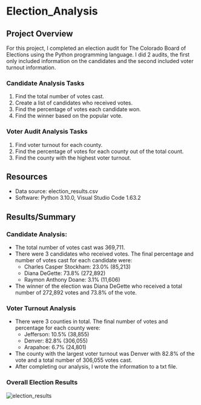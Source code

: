 # Election_Analysis

## Project Overview 
For this project, I completed an election audit for The Colorado Board of Elections using the Python programming language.   I did 2 audits, the first only included information on the candidates and the second included voter turnout information.

### Candidate Analysis Tasks
1) Find the total number of votes cast.
2) Create a list of candidates who received votes.
3) Find the percentage of votes each candidate won.
4) Find the winner based on the popular vote.

### Voter Audit Analysis Tasks
1) Find voter turnout for each county.
2) Find the percentage of votes for each county out of the total count.
3) Find the county with the highest voter turnout.

## Resources
- Data source: election_results.csv
- Software: Python 3.10.0, Visual Studio Code 1.63.2

## Results/Summary
### Candidate Analysis:
- The total number of votes cast was 369,711.
- There were 3 candidates who received votes.  The final percentage and number of votes cast for each candidate were:
  - Charles Casper Stockham: 23.0% (85,213)
  - Diana DeGette: 73.8% (272,892)
  - Raymon Anthony Doane: 3.1% (11,606)
- The winner of the election was Diana DeGette who received a total number of 272,892 votes and 73.8% of the vote.

### Voter Turnout Analysis
- There were 3 counties in total. The final number of votes and percentage for each county were:
  - Jefferson: 10.5% (38,855)
  - Denver: 82.8% (306,055)
  - Arapahoe: 6.7% (24,801)
- The county with the largest voter turnout was Denver with 82.8% of the vote and a total number of 306,055 votes cast.
- After completing our analysis, I wrote the information to a txt file.

### Overall Election Results

![election_results](https://user-images.githubusercontent.com/33010018/148883583-962cf88b-f822-4f0a-877b-60787aeb1b5f.png)

  
